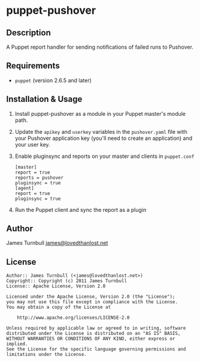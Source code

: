 puppet-pushover
==========

Description
-----------

A Puppet report handler for sending notifications of failed runs to Pushover.

Requirements
------------

* `puppet` (version 2.6.5 and later)

Installation & Usage
--------------------

1.  Install puppet-pushover as a module in your Puppet master's module
    path.

2.  Update the `apikey` and `userkey` variables in the `pushover.yaml` file with
    your Pushover application key (you'll need to create an application)
    and your user key.

3.  Enable pluginsync and reports on your master and clients in `puppet.conf`

        [master]
        report = true
        reports = pushover
        pluginsync = true
        [agent]
        report = true
        pluginsync = true

4.  Run the Puppet client and sync the report as a plugin

Author
------

James Turnbull <james@lovedthanlost.net>

License
-------

    Author:: James Turnbull (<james@lovedthanlost.net>)
    Copyright:: Copyright (c) 2011 James Turnbull
    License:: Apache License, Version 2.0

    Licensed under the Apache License, Version 2.0 (the "License");
    you may not use this file except in compliance with the License.
    You may obtain a copy of the License at

        http://www.apache.org/licenses/LICENSE-2.0

    Unless required by applicable law or agreed to in writing, software
    distributed under the License is distributed on an "AS IS" BASIS,
    WITHOUT WARRANTIES OR CONDITIONS OF ANY KIND, either express or implied.
    See the License for the specific language governing permissions and
    limitations under the License.
